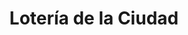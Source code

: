 ---
title: "Lotería de la Ciudad"
url: /ciudad-autonoma-de-buenos-aires/loteria-de-la-ciudad-avenida-cobo/
shop: Lotterie
---
